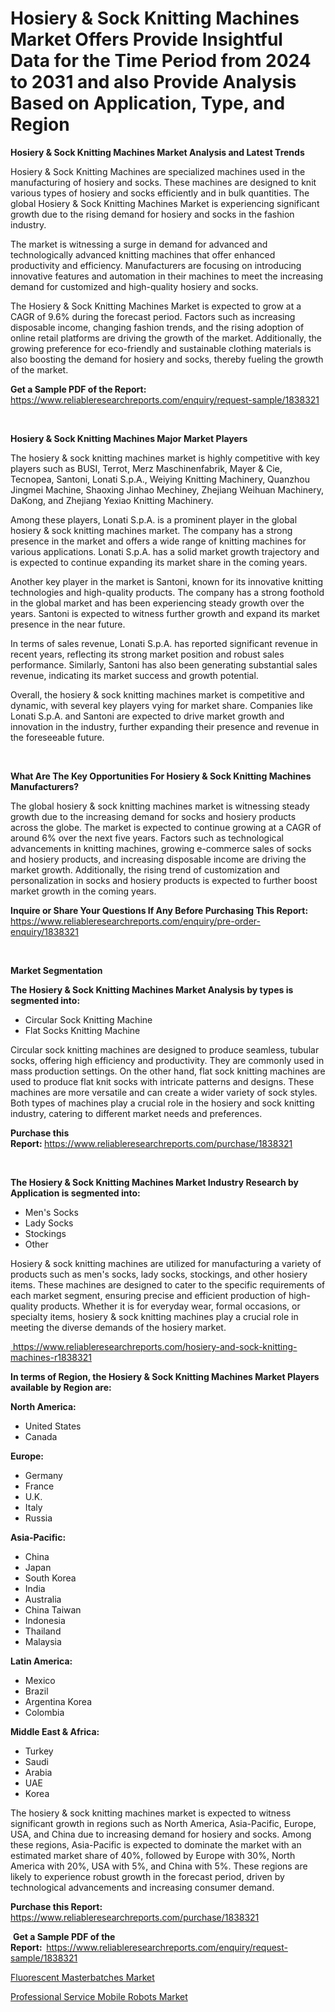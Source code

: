 <p><h1>Hosiery & Sock Knitting Machines Market Offers Provide Insightful Data for the Time Period from 2024 to 2031 and also Provide Analysis Based on Application, Type, and Region</h1></p><p><strong>Hosiery & Sock Knitting Machines Market Analysis and Latest Trends</strong></p>
<p><p>Hosiery & Sock Knitting Machines are specialized machines used in the manufacturing of hosiery and socks. These machines are designed to knit various types of hosiery and socks efficiently and in bulk quantities. The global Hosiery & Sock Knitting Machines Market is experiencing significant growth due to the rising demand for hosiery and socks in the fashion industry.</p><p>The market is witnessing a surge in demand for advanced and technologically advanced knitting machines that offer enhanced productivity and efficiency. Manufacturers are focusing on introducing innovative features and automation in their machines to meet the increasing demand for customized and high-quality hosiery and socks.</p><p>The Hosiery & Sock Knitting Machines Market is expected to grow at a CAGR of 9.6% during the forecast period. Factors such as increasing disposable income, changing fashion trends, and the rising adoption of online retail platforms are driving the growth of the market. Additionally, the growing preference for eco-friendly and sustainable clothing materials is also boosting the demand for hosiery and socks, thereby fueling the growth of the market.</p></p>
<p><strong>Get a Sample PDF of the Report:&nbsp;</strong> <a href="https://www.reliableresearchreports.com/enquiry/request-sample/1838321">https://www.reliableresearchreports.com/enquiry/request-sample/1838321</a></p>
<p>&nbsp;</p>
<p><strong>Hosiery & Sock Knitting Machines Major Market Players</strong></p>
<p><p>The hosiery & sock knitting machines market is highly competitive with key players such as BUSI, Terrot, Merz Maschinenfabrik, Mayer & Cie, Tecnopea, Santoni, Lonati S.p.A., Weiying Knitting Machinery, Quanzhou Jingmei Machine, Shaoxing Jinhao Mechiney, Zhejiang Weihuan Machinery, DaKong, and Zhejiang Yexiao Knitting Machinery.</p><p>Among these players, Lonati S.p.A. is a prominent player in the global hosiery & sock knitting machines market. The company has a strong presence in the market and offers a wide range of knitting machines for various applications. Lonati S.p.A. has a solid market growth trajectory and is expected to continue expanding its market share in the coming years.</p><p>Another key player in the market is Santoni, known for its innovative knitting technologies and high-quality products. The company has a strong foothold in the global market and has been experiencing steady growth over the years. Santoni is expected to witness further growth and expand its market presence in the near future.</p><p>In terms of sales revenue, Lonati S.p.A. has reported significant revenue in recent years, reflecting its strong market position and robust sales performance. Similarly, Santoni has also been generating substantial sales revenue, indicating its market success and growth potential.</p><p>Overall, the hosiery & sock knitting machines market is competitive and dynamic, with several key players vying for market share. Companies like Lonati S.p.A. and Santoni are expected to drive market growth and innovation in the industry, further expanding their presence and revenue in the foreseeable future.</p></p>
<p>&nbsp;</p>
<p><strong>What Are The Key Opportunities For Hosiery & Sock Knitting Machines Manufacturers?</strong></p>
<p><p>The global hosiery & sock knitting machines market is witnessing steady growth due to the increasing demand for socks and hosiery products across the globe. The market is expected to continue growing at a CAGR of around 6% over the next five years. Factors such as technological advancements in knitting machines, growing e-commerce sales of socks and hosiery products, and increasing disposable income are driving the market growth. Additionally, the rising trend of customization and personalization in socks and hosiery products is expected to further boost market growth in the coming years.</p></p>
<p><strong>Inquire or Share Your Questions If Any Before Purchasing This Report:</strong> <a href="https://www.reliableresearchreports.com/enquiry/pre-order-enquiry/1838321">https://www.reliableresearchreports.com/enquiry/pre-order-enquiry/1838321</a></p>
<p>&nbsp;</p>
<p><strong>Market Segmentation</strong></p>
<p><strong>The Hosiery & Sock Knitting Machines Market Analysis by types is segmented into:</strong></p>
<p><ul><li>Circular Sock Knitting Machine</li><li>Flat Socks Knitting Machine</li></ul></p>
<p><p>Circular sock knitting machines are designed to produce seamless, tubular socks, offering high efficiency and productivity. They are commonly used in mass production settings. On the other hand, flat sock knitting machines are used to produce flat knit socks with intricate patterns and designs. These machines are more versatile and can create a wider variety of sock styles. Both types of machines play a crucial role in the hosiery and sock knitting industry, catering to different market needs and preferences.</p></p>
<p><strong>Purchase this Report:&nbsp;</strong><a href="https://www.reliableresearchreports.com/purchase/1838321">https://www.reliableresearchreports.com/purchase/1838321</a></p>
<p>&nbsp;</p>
<p><strong>The Hosiery & Sock Knitting Machines Market Industry Research by Application is segmented into:</strong></p>
<p><ul><li>Men's Socks</li><li>Lady Socks</li><li>Stockings</li><li>Other</li></ul></p>
<p><p>Hosiery & sock knitting machines are utilized for manufacturing a variety of products such as men's socks, lady socks, stockings, and other hosiery items. These machines are designed to cater to the specific requirements of each market segment, ensuring precise and efficient production of high-quality products. Whether it is for everyday wear, formal occasions, or specialty items, hosiery & sock knitting machines play a crucial role in meeting the diverse demands of the hosiery market.</p></p>
<p><a href="https://www.reliableresearchreports.com/hosiery-and-sock-knitting-machines-r1838321">&nbsp;https://www.reliableresearchreports.com/hosiery-and-sock-knitting-machines-r1838321</a></p>
<p><strong>In terms of Region, the Hosiery & Sock Knitting Machines Market Players available by Region are:</strong></p>
<p>
    <p> <strong> North America: </strong>
        <ul>
            <li>United States</li>
            <li>Canada</li>
        </ul>
        </p> 
    <p> <strong> Europe: </strong>
        <ul>
            <li>Germany</li>
            <li>France</li>
            <li>U.K.</li>
            <li>Italy</li>
            <li>Russia</li>
        </ul>
        </p> 
    <p> <strong> Asia-Pacific: </strong>
        <ul>
            <li>China</li>
            <li>Japan</li>
            <li>South Korea</li>
            <li>India</li>
            <li>Australia</li>
            <li>China Taiwan</li>
            <li>Indonesia</li>
            <li>Thailand</li>
            <li>Malaysia</li>
        </ul>
        </p> 
    <p> <strong> Latin America: </strong>
        <ul>
            <li>Mexico</li>
            <li>Brazil</li>
            <li>Argentina Korea</li>
            <li>Colombia</li>
        </ul>
        </p> 
    <p> <strong> Middle East & Africa: </strong>
        <ul>
            <li>Turkey</li>
            <li>Saudi</li>
            <li>Arabia</li>
            <li>UAE</li>
            <li>Korea</li>
        </ul>
    </p>
    </p>
<p><p>The hosiery & sock knitting machines market is expected to witness significant growth in regions such as North America, Asia-Pacific, Europe, USA, and China due to increasing demand for hosiery and socks. Among these regions, Asia-Pacific is expected to dominate the market with an estimated market share of 40%, followed by Europe with 30%, North America with 20%, USA with 5%, and China with 5%. These regions are likely to experience robust growth in the forecast period, driven by technological advancements and increasing consumer demand.</p></p>
<p><strong>Purchase this Report: </strong><a href="https://www.reliableresearchreports.com/purchase/1838321">https://www.reliableresearchreports.com/purchase/1838321</a></p>
<p>&nbsp;<strong>Get a Sample PDF of the Report:&nbsp;&nbsp;</strong><a href="https://www.reliableresearchreports.com/enquiry/request-sample/1838321">https://www.reliableresearchreports.com/enquiry/request-sample/1838321</a></p>
<p><strong></strong></p>
<p><p><a href="https://issuu.com/reportprime-2/docs/fluorescent-masterbatches-market-size-2030.pptx">Fluorescent Masterbatches Market</a></p><p><a href="https://github.com/JameTravis/Market-Research-Report-List-4/blob/main/professional-service-mobile-robots-market.md">Professional Service Mobile Robots Market</a></p></p>